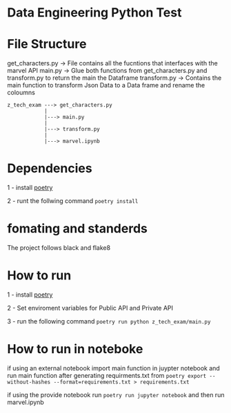# Data Engineering Python Test

# File Structure

get_characters.py -> File contains all the fucntions that interfaces with the marvel API
main.py -> Glue both functions from get_characters.py and transform.py to return the main the Dataframe
transform.py -> Contains the main function to transform Json Data to a Data frame and rename the coloumns

```
z_tech_exam ---> get_characters.py
            |
            |---> main.py
            |
            |---> transform.py
            |
            |---> marvel.ipynb
```
# Dependencies
 1 - install [poetry](https://python-poetry.org/)
 
 2 - runt the follwing command `poetry install`

 # fomating and standerds 
 The project follows black and flake8

# How to run 
 1 - install [poetry](https://python-poetry.org/)

 2 - Set enviroment variables for Public API and Private API

 3 - run the following command `poetry run python z_tech_exam/main.py`

# How to run in noteboke
if using an external notebook import main function in juypter notebook and run main function after generating requirments.txt from `poetry export --without-hashes --format=requirements.txt > requirements.txt`

if using the provide notebook run `poetry run jupyter notebook` and then run marvel.ipynb 
